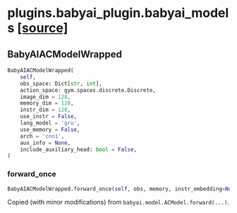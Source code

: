 # plugins.babyai_plugin.babyai_models [[source]](https://github.com/allenai/embodied-rl/tree/master/plugins/babyai_plugin/babyai_models.py)

## BabyAIACModelWrapped
```python
BabyAIACModelWrapped(
    self,
    obs_space: Dict[str, int],
    action_space: gym.spaces.discrete.Discrete,
    image_dim = 128,
    memory_dim = 128,
    instr_dim = 128,
    use_instr = False,
    lang_model = 'gru',
    use_memory = False,
    arch = 'cnn1',
    aux_info = None,
    include_auxiliary_head: bool = False,
)
```

### forward_once
```python
BabyAIACModelWrapped.forward_once(self, obs, memory, instr_embedding=None)
```
Copied (with minor modifications) from
`babyai.model.ACModel.forward(...)`.
